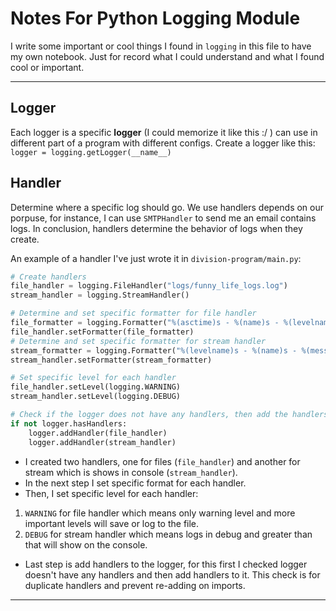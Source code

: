 # Notes For Python Logging Module
I write some important or cool things I found in `logging` in this file to have my own notebook. Just for record what I could understand and what I found cool or important.

---

## Logger
Each logger is a specific **logger** (I could memorize it like this :/ ) can use in different part of a program with different configs.
Create a logger like this: `logger = logging.getLogger(__name__)`

## Handler
Determine where a specific log should go. We use handlers depends on our porpuse, for instance, I can use `SMTPHandler` to send me an email contains logs. In conclusion, handlers determine the behavior of logs when they create.

An example of a handler I've just wrote it in `division-program/main.py`:
```python
# Create handlers
file_handler = logging.FileHandler("logs/funny_life_logs.log")
stream_handler = logging.StreamHandler()

# Determine and set specific formatter for file handler
file_formatter = logging.Formatter("%(asctime)s - %(name)s - %(levelname)s - %(message)s")
file_handler.setFormatter(file_formatter)
# Determine and set specific formatter for stream handler
stream_formatter = logging.Formatter("%(levelname)s - %(name)s - %(message)s")
stream_handler.setFormatter(stream_formatter)

# Set specific level for each handler
file_handler.setLevel(logging.WARNING)
stream_handler.setLevel(logging.DEBUG)

# Check if the logger does not have any handlers, then add the handlers to the logger
if not logger.hasHandlers:
    logger.addHandler(file_handler)
    logger.addHandler(stream_handler)
```

- I created two handlers, one for files (`file_handler`) and another for stream which is shows in console (`stream_handler`).
- In the next step I set specific format for each handler.
- Then, I set specific level for each handler:
1. `WARNING` for file handler which means only warning level and more important levels will save or log to the file.
2. `DEBUG` for stream handler which means logs in debug and greater than that will show on the console.

- Last step is add handlers to the logger, for this first I checked logger doesn't have any handlers and then add handlers to it. This check is for duplicate handlers and prevent re-adding on imports.

---
